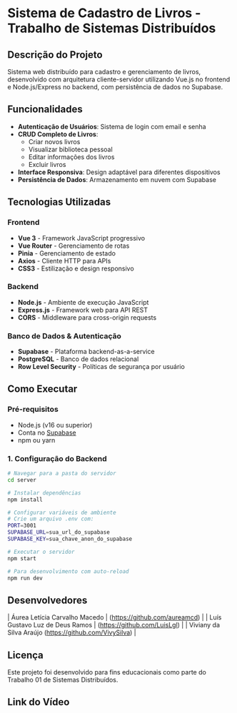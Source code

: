 # Sistema de Cadastro de Livros - Trabalho de Sistemas Distribuídos

## Descrição do Projeto

Sistema web distribuído para cadastro e gerenciamento de livros, desenvolvido com arquitetura cliente-servidor utilizando Vue.js no frontend e Node.js/Express no backend, com persistência de dados no Supabase.

## Funcionalidades

- **Autenticação de Usuários**: Sistema de login com email e senha
- **CRUD Completo de Livros**:
  - Criar novos livros
  - Visualizar biblioteca pessoal
  - Editar informações dos livros
  - Excluir livros
- **Interface Responsiva**: Design adaptável para diferentes dispositivos
- **Persistência de Dados**: Armazenamento em nuvem com Supabase

## Tecnologias Utilizadas

### Frontend
- **Vue 3** - Framework JavaScript progressivo
- **Vue Router** - Gerenciamento de rotas
- **Pinia** - Gerenciamento de estado
- **Axios** - Cliente HTTP para APIs
- **CSS3** - Estilização e design responsivo

### Backend
- **Node.js** - Ambiente de execução JavaScript
- **Express.js** - Framework web para API REST
- **CORS** - Middleware para cross-origin requests

### Banco de Dados & Autenticação
- **Supabase** - Plataforma backend-as-a-service
- **PostgreSQL** - Banco de dados relacional
- **Row Level Security** - Políticas de segurança por usuário


## Como Executar

### Pré-requisitos
- Node.js (v16 ou superior)
- Conta no [Supabase](https://supabase.com)
- npm ou yarn

### 1. Configuração do Backend

```bash
# Navegar para a pasta do servidor
cd server

# Instalar dependências
npm install

# Configurar variáveis de ambiente
# Crie um arquivo .env com:
PORT=3001
SUPABASE_URL=sua_url_do_supabase
SUPABASE_KEY=sua_chave_anon_do_supabase

# Executar o servidor
npm start

# Para desenvolvimento com auto-reload
npm run dev
```

## Desenvolvedores

| Áurea Letícia Carvalho Macedo | (https://github.com/aureamcd) |
| Luís Gustavo Luz de Deus Ramos | (https://github.com/LuisLgl) |
| Viviany da Silva Araújo (https://github.com/VivySilva) |


## Licença
Este projeto foi desenvolvido para fins educacionais como parte do Trabalho 01 de Sistemas Distribuídos.

## Link do Vídeo
